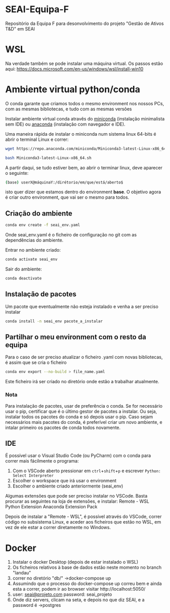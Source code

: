 # SEAI-Equipa-F
Repositório da Equipa F para desonvolvimento do projeto "Gestão de Ativos T&D" em SEAI


# WSL
Na verdade também se pode instalar uma máquina virtual.
Os passos estão aqui: https://docs.microsoft.com/en-us/windows/wsl/install-win10


# Ambiente virtual python/conda
O conda garante que criamos todos o mesmo environment nos nossos PCs, com as mesmas bibliotecas, e tudo com as mesmas versões

Instalar ambiente virtual conda atravês do [miniconda](https://docs.conda.io/en/latest/miniconda.html) (instalação minimalista sem IDE) ou [anaconda](https://www.anaconda.com/products/individual) (instalação com navegador e IDE).

Uma maneira rápida de instalar o miniconda num sistema linux 64-bits é abrir o terminal Linux e correr:

```bash
wget https://repo.anaconda.com/miniconda/Miniconda3-latest-Linux-x86_64.sh

bash Miniconda3-latest-Linux-x86_64.sh
```

A partir daqui, se tudo estiver bem, ao abrir o terminar linux, deve aparecer o seguinte:

```bash
(base) userX@máquinaY:/dirétorio/em/que/está/aberto$
```
isto quer dizer que estamos dentro do environment **base**. O objetivo agora é criar outro environment, que vai ser o mesmo para todos. 


## Criação do ambiente
```bash
conda env create -f seai_env.yaml
```
Onde seai_env.yaml é o ficheiro de configuração no git com as dependências do ambiente.

Entrar no ambiente criado:
```bash
conda activate seai_env
```

Sair do ambiente:
```bash
conda deactivate
```

## Instalação de pacotes
Um pacote que eventualmente não esteja instalado e venha a ser preciso instalar

```bash
conda install -n seai_env pacote_a_instalar
```

## Partilhar o meu environment com o resto da equipa
Para o caso de ser preciso atualizar o ficheiro .yaml com novas bibliotecas, é assim que se cria o ficheiro
```bash
conda env export --no-build > file_name.yaml
```
Este ficheiro irá ser criado no diretório onde estão a trabalhar atualmente.

### Nota
Para instalação de pacotes, usar de preferência o conda. Se for necessário usar o pip, certificar que é o último gestor de pacotes a instalar. Ou seja, instalar todos os pacotes do conda e só depois usar o pip. Caso sejam necessários mais pacotes do conda, é preferível criar um novo ambiente, e intalar primeiro os pacotes de conda todos novamente.

## IDE

É possível usar o Visual Studio Code (ou PyCharm) com o conda para correr mais fácilmente o programa:
  1. Com o VSCode aberto pressionar em `ctrl`+`shift`+`p` e escrever `Python: Select Interpreter`
  2. Escolher o workspace que irá usar o environment
  3. Escolher o ambiente criado anteriormente (seai_env)
  
Algumas extensões que pode ser preciso instalar no VSCode. Basta procurar as seguintes na loja de extensões, e instalar:
  Remote - WSL
  Python Extension
  Anaconda Extension Pack

Depois de instalar a "Remote - WSL", é possível através do VSCode, correr código no subsistema Linux, e aceder aos ficheiros que estão no WSL, em vez de ele estar a correr diretamente no Windows.

# Docker

1. Instalar o docker Desktop (depois de estar instalado o WSL)
2. Os ficheiros relativos à base de dados estão neste momento no branch "landau" 
3. correr no diretório "db/" ->docker-compose up 
4. Assumindo que o processo do docker-compose up correu bem e ainda esta a correr, podem ir ao browser visitar http://localhost:5050/
5. user: seai@projeto.com
   password: seai_projeto
6. Onde diz servers, clicam na seta, e depois no que diz SEAI, e a password é ->postgres
